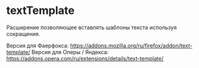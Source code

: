 # textTemplate

Расширение позволяющее вставлять шаблоны текста используя сокращения.

Версия для Фаерфокса: https://addons.mozilla.org/ru/firefox/addon/text-template/
Версия для Оперы / Яндекса: https://addons.opera.com/ru/extensions/details/text-template/
